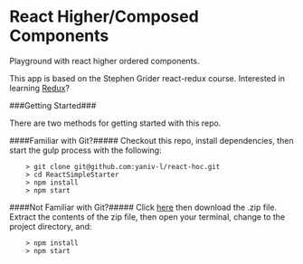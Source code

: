 # React Higher/Composed Components
Playground with react higher ordered components.

This app is based on the Stephen Grider react-redux course.
Interested in learning [Redux](https://www.udemy.com/react-redux/)?

###Getting Started###

There are two methods for getting started with this repo.

####Familiar with Git?#####
Checkout this repo, install dependencies, then start the gulp process with the following:

```
	> git clone git@github.com:yaniv-l/react-hoc.git
	> cd ReactSimpleStarter
	> npm install
	> npm start
```

####Not Familiar with Git?#####
Click [here](https://github.com/yaniv-l/react-hoc.git) then download the .zip file.  Extract the contents of the zip file, then open your terminal, change to the project directory, and:

```
	> npm install
	> npm start
```
